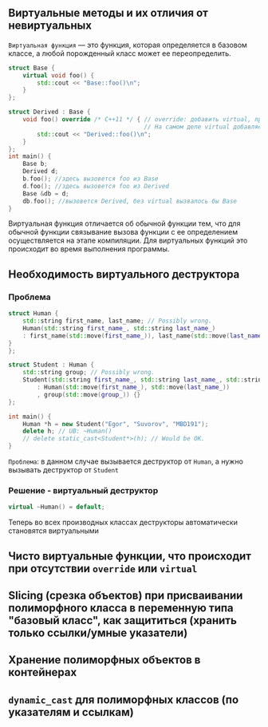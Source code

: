## Виртуальные методы и их отличия от невиртуальных
`Виртуальная функция` — это функция, которая определяется в базовом классе, а любой порожденный класс может ее переопределить.
```C++
struct Base {
    virtual void foo() {
        std::cout << "Base::foo()\n";
    }
};

struct Derived : Base {
    void foo() override /* C++11 */ { // override: добавить virtual, проверить, что в родителе virtual есть.
                                      // На самом деле virtual добавляется автоматически, если был в родителе.
        std::cout << "Derived::foo()\n";
    }
};
int main() {
    Base b;
    Derived d;
    b.foo(); //здесь вызовется foo из Base
    d.foo(); //здесь вызовется foo из Derived
    Base &db = d;
    db.foo(); //вызовется Derived, без virtual вызвалось бы Base
}
```
Виртуальная функция отличается об обычной функции тем, что для обычной функции связывание вызова функции с ее определением осуществляется на этапе компиляции. Для виртуальных функций это происходит во время выполнения программы.

## Необходимость виртуального деструктора
### Проблема
```C++
struct Human {
	std::string first_name, last_name; // Possibly wrong.
	Human(std::string first_name_, std::string last_name_)
	: first_name(std::move(first_name_)), last_name(std::move(last_name_)) {
}
};

struct Student : Human {
	std::string group; // Possibly wrong.
	Student(std::string first_name_, std::string last_name_, std::string group_)
		: Human(std::move(first_name_), std::move(last_name_))
		, group(std::move(group_)) {}
};

int main() {
	Human *h = new Student("Egor", "Suvorov", "MBD191");
	delete h; // UB: ~Human()
	// delete static_cast<Student*>(h); // Would be OK.
}
```
`Проблема`: в данном случае вызывается деструктор от `Human`, а нужно вызывать деструктор от `Student`

### Решение - виртуальный деструктор
```C++
virtual ~Human() = default;
```
Теперь во всех производных классах деструкторы автоматически становятся виртуальными

## Чисто виртуальные функции, что происходит при отсутствии `override` или `virtual`

## Slicing (срезка объектов) при присваивании полиморфного класса в переменную типа "базовый класс", как защититься (хранить только ссылки/умные указатели)

## Хранение полиморфных объектов в контейнерах

## `dynamic_cast` для полиморфных классов (по указателям и ссылкам)
